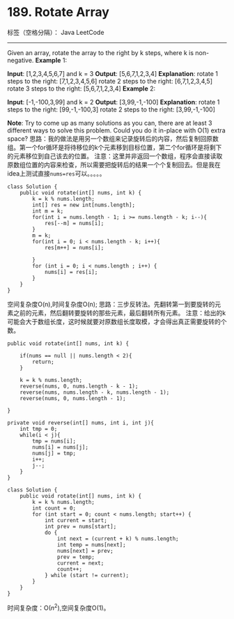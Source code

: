 ﻿# 189. Rotate Array

标签（空格分隔）： Java LeetCode

---

Given an array, rotate the array to the right by k steps, where k is non-negative.
**Example** 1:

**Input**: [1,2,3,4,5,6,7] and k = 3
**Output**: [5,6,7,1,2,3,4]
**Explanation**:
rotate 1 steps to the right: [7,1,2,3,4,5,6]
rotate 2 steps to the right: [6,7,1,2,3,4,5]
rotate 3 steps to the right: [5,6,7,1,2,3,4]
**Example** 2:

**Input**: [-1,-100,3,99] and k = 2
**Output**: [3,99,-1,-100]
**Explanation**: 
rotate 1 steps to the right: [99,-1,-100,3]
rotate 2 steps to the right: [3,99,-1,-100]

**Note**:
Try to come up as many solutions as you can, there are at least 3 different ways to solve this problem.
Could you do it in-place with O(1) extra space?
思路：我的做法是用另一个数组来记录旋转后的内容，然后复制回原数组。第一个for循环是将待移位的k个元素移到目标位置，第二个for循环是将剩下的元素移位到自己该去的位置。
注意：这里并非返回一个数组，程序会直接读取原数组位置的内容来检查，所以需要把旋转后的结果一个个复制回去。但是我在idea上测试直接`nums=res`可以。。。。。
```
class Solution {
    public void rotate(int[] nums, int k) {
        k = k % nums.length;
        int[] res = new int[nums.length];
        int m = k;
        for(int i = nums.length - 1; i >= nums.length - k; i--){
            res[--m] = nums[i];
        }
        m = k;
        for(int i = 0; i < nums.length - k; i++){
            res[m++] = nums[i];

        }
        for (int i = 0; i < nums.length ; i++) {
            nums[i] = res[i];
        }
    }
}
```
空间复杂度O(n),时间复杂度O(n);
思路：三步反转法。先翻转第一到要旋转的元素之前的元素，然后翻转要旋转的那些元素，最后翻转所有元素。
注意：给出的k可能会大于数组长度，这时候就要对原数组长度取模，才会得出真正需要旋转的个数。
```
public void rotate(int[] nums, int k) {

    if(nums == null || nums.length < 2){
        return;
    }
    
    k = k % nums.length;
    reverse(nums, 0, nums.length - k - 1);
    reverse(nums, nums.length - k, nums.length - 1);
    reverse(nums, 0, nums.length - 1);
    
}

private void reverse(int[] nums, int i, int j){
    int tmp = 0;       
    while(i < j){
        tmp = nums[i];
        nums[i] = nums[j];
        nums[j] = tmp;
        i++;
        j--;
    }
}
```
```
class Solution {
    public void rotate(int[] nums, int k) {
        k = k % nums.length;
        int count = 0;
        for (int start = 0; count < nums.length; start++) {
            int current = start;
            int prev = nums[start];
            do {
                int next = (current + k) % nums.length;
                int temp = nums[next];
                nums[next] = prev;
                prev = temp;
                current = next;
                count++;
            } while (start != current);
        }
    }
}
```
时间复杂度：O($n^2$),空间复杂度O(1)。
